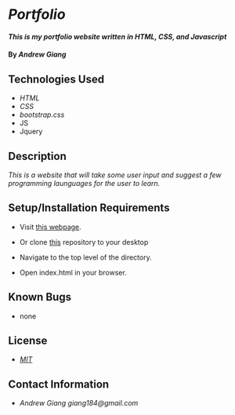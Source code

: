 # _Portfolio_

#### _This is my portfolio website written in HTML, CSS, and Javascript_

#### By _Andrew Giang_

## Technologies Used

* _HTML_
* _CSS_
* _bootstrap.css_
* JS
* Jquery

## Description

_This is a website that will take some user input and suggest a few programming launguages for the user to learn._

## Setup/Installation Requirements
* Visit [this webpage](https://giang184.github.io/portfolio/). 

* Or clone [this](https://github.com/giang184/programmingLanguageSuggestor.git) repository to your desktop
* Navigate to the top level of the directory.
* Open index.html in your browser.

## Known Bugs

* none

## License

* _[MIT](https://opensource.org/licenses/MIT)_

## Contact Information

* _Andrew Giang giang184@gmail.com_